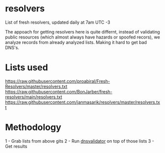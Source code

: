 # resolvers
List of fresh resolvers, updated daily at 7am UTC -3

The appoach for getting resolvers here is quite differnt, instead of validating public resources (which almost always have hazards or spoofed recors), we analyze records from already analyzed lists. Making it hard to get bad DNS's.


# Lists used

https://raw.githubusercontent.com/proabiral/Fresh-Resolvers/master/resolvers.txt
https://raw.githubusercontent.com/BonJarber/fresh-resolvers/main/resolvers.txt
https://raw.githubusercontent.com/janmasarik/resolvers/master/resolvers.txt

# Methodology

1 - Grab lists from above gits
2 - Run [dnsvalidator](https://github.com/vortexau/dnsvalidator) on top of those lists
3 - Get results
